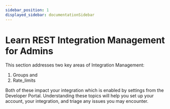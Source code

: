 ```yaml
---
sidebar_position: 1
displayed_sidebar: documentationSidebar
---
```


<VersioningTracker frontMatter={frontMatter}/>

# Learn REST Integration Management for Admins

This section addresses two key areas of Integration Management:

1. Groups and
2. Rate_limits

Both of these impact your integration which is enabled by settings from the Developer Portal. Understanding these topics will help you set up your account, your integration, and triage any issues you may encounter.

<AuthorBox frontMatter={frontMatter}/>
